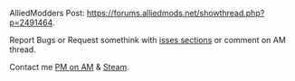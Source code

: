 AlliedModders Post: https://forums.alliedmods.net/showthread.php?p=2491464.


Report Bugs or Request somethink with [isses sections](https://github.com/Hexer10/VipMenu-Bonuses/issues) or comment on AM thread.


Contact me [PM on AM](https://forums.alliedmods.net/member.php?u=273262) & [Steam](http://steamcommunity.com/id/hexer504/).
